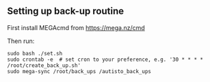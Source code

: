 ## Setting up back-up routine
First install MEGAcmd from https://mega.nz/cmd

Then run:
```
sudo bash ./set.sh
sudo crontab -e  # set cron to your preference, e.g. '30 * * * * /root/create_back_up.sh'
sudo mega-sync /root/back_ups /autisto_back_ups
```
